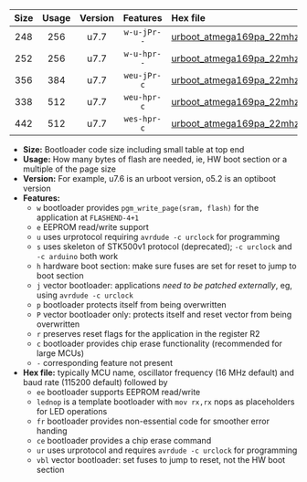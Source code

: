 |Size|Usage|Version|Features|Hex file|
|:-:|:-:|:-:|:-:|:--|
|248|256|u7.7|`w-u-jPr--`|[urboot_atmega169pa_22mhz1184_57600bps_lednop_ur_vbl.hex](https://raw.githubusercontent.com/stefanrueger/urboot.hex/main/mcus/atmega169pa/fcpu_22mhz1184/57600_bps/urboot_atmega169pa_22mhz1184_57600bps_lednop_ur_vbl.hex)|
|252|256|u7.7|`w-u-hpr--`|[urboot_atmega169pa_22mhz1184_57600bps_lednop_fr_ur.hex](https://raw.githubusercontent.com/stefanrueger/urboot.hex/main/mcus/atmega169pa/fcpu_22mhz1184/57600_bps/urboot_atmega169pa_22mhz1184_57600bps_lednop_fr_ur.hex)|
|356|384|u7.7|`weu-jPr-c`|[urboot_atmega169pa_22mhz1184_57600bps_ee_lednop_fr_ce_ur_vbl.hex](https://raw.githubusercontent.com/stefanrueger/urboot.hex/main/mcus/atmega169pa/fcpu_22mhz1184/57600_bps/urboot_atmega169pa_22mhz1184_57600bps_ee_lednop_fr_ce_ur_vbl.hex)|
|338|512|u7.7|`weu-hpr-c`|[urboot_atmega169pa_22mhz1184_57600bps_ee_lednop_fr_ce_ur.hex](https://raw.githubusercontent.com/stefanrueger/urboot.hex/main/mcus/atmega169pa/fcpu_22mhz1184/57600_bps/urboot_atmega169pa_22mhz1184_57600bps_ee_lednop_fr_ce_ur.hex)|
|442|512|u7.7|`wes-hpr-c`|[urboot_atmega169pa_22mhz1184_57600bps_ee_lednop_fr_ce.hex](https://raw.githubusercontent.com/stefanrueger/urboot.hex/main/mcus/atmega169pa/fcpu_22mhz1184/57600_bps/urboot_atmega169pa_22mhz1184_57600bps_ee_lednop_fr_ce.hex)|

- **Size:** Bootloader code size including small table at top end
- **Usage:** How many bytes of flash are needed, ie, HW boot section or a multiple of the page size
- **Version:** For example, u7.6 is an urboot version, o5.2 is an optiboot version
- **Features:**
  + `w` bootloader provides `pgm_write_page(sram, flash)` for the application at `FLASHEND-4+1`
  + `e` EEPROM read/write support
  + `u` uses urprotocol requiring `avrdude -c urclock` for programming
  + `s` uses skeleton of STK500v1 protocol (deprecated); `-c urclock` and `-c arduino` both work
  + `h` hardware boot section: make sure fuses are set for reset to jump to boot section
  + `j` vector bootloader: applications *need to be patched externally*, eg, using `avrdude -c urclock`
  + `p` bootloader protects itself from being overwritten
  + `P` vector bootloader only: protects itself and reset vector from being overwritten
  + `r` preserves reset flags for the application in the register R2
  + `c` bootloader provides chip erase functionality (recommended for large MCUs)
  + `-` corresponding feature not present
- **Hex file:** typically MCU name, oscillator frequency (16 MHz default) and baud rate (115200 default) followed by
  + `ee` bootloader supports EEPROM read/write
  + `lednop` is a template bootloader with `mov rx,rx` nops as placeholders for LED operations
  + `fr` bootloader provides non-essential code for smoother error handing
  + `ce` bootloader provides a chip erase command
  + `ur` uses urprotocol and requires `avrdude -c urclock` for programming
  + `vbl` vector bootloader: set fuses to jump to reset, not the HW boot section
